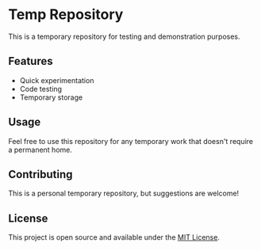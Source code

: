 # Temp Repository

This is a temporary repository for testing and demonstration purposes.

## Features

- Quick experimentation
- Code testing
- Temporary storage

## Usage

Feel free to use this repository for any temporary work that doesn't require a permanent home.

## Contributing

This is a personal temporary repository, but suggestions are welcome!

## License

This project is open source and available under the [MIT License](LICENSE).
